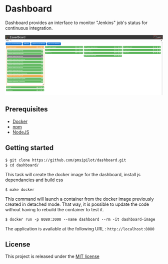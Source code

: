 # Dashboard

Dashboard provides an interface to monitor "Jenkins" job's status for continuous integration.

![dashboard screenshot](resources/images/dashboard.png)

## Prerequisites
* [Docker](https://docs.docker.com/)
* [npm](https://www.npmjs.com/get-npm)
* [NodeJS](https://nodejs.org/en/)

## Getting started
```
$ git clone https://github.com/pmsipilot/dashboard.git
$ cd dashboard/
```

This task will create the docker image for the dashboard, install js dependancies and build css
```
$ make docker
```

This command will launch a container from the docker image previously created in detached mode. That way, it is possible to update the code without having to rebuild the container to test it.
```
$ docker run -p 8080:3000 --name dashboard --rm -it dashboard-image
```

The application is available at the following URL : `http://localhost:8080`

## License
This project is released under the [MIT license](LICENSE)
